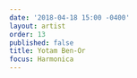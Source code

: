 ```yaml
---
date: '2018-04-18 15:00 -0400'
layout: artist
order: 13
published: false
title: Yotam Ben-Or
focus: Harmonica
---
```

